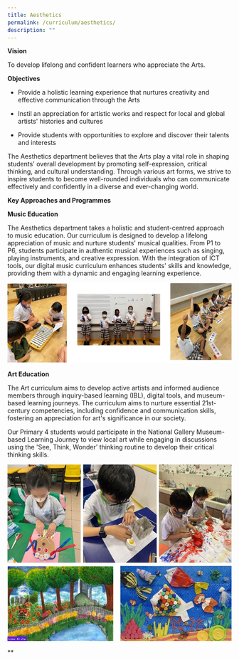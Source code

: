 ```yaml
---
title: Aesthetics
permalink: /curriculum/aesthetics/
description: ""
---
```

**Vision**

To develop lifelong and confident learners who appreciate the Arts.

**Objectives**

*   Provide a holistic learning experience that nurtures creativity and effective communication through the Arts
    
*   Instil an appreciation for artistic works and respect for local and global artists' histories and cultures
    
*   Provide students with opportunities to explore and discover their talents and interests
    

The Aesthetics department believes that the Arts play a vital role in shaping students' overall development by promoting self-expression, critical thinking, and cultural understanding. Through various art forms, we strive to inspire students to become well-rounded individuals who can communicate effectively and confidently in a diverse and ever-changing world.

**Key Approaches and Programmes**

**Music Education**

The Aesthetics department takes a holistic and student-centred approach to music education. Our curriculum is designed to develop a lifelong appreciation of music and nurture students' musical qualities. From P1 to P6, students participate in authentic musical experiences such as singing, playing instruments, and creative expression. With the integration of ICT tools, our digital music curriculum enhances students' skills and knowledge, providing them with a dynamic and engaging learning experience.

![](/images/Experience/Curriculum/aesthetics-01-v1.jpg)

**Art Education**

The Art curriculum aims to develop active artists and informed audience members through inquiry-based learning (IBL), digital tools, and museum-based learning journeys. The curriculum aims to nurture essential 21st-century competencies, including confidence and communication skills, fostering an appreciation for art's significance in our society.

Our Primary 4 students would participate in the National Gallery Museum-based Learning Journey to view local art while engaging in discussions using the 'See, Think, Wonder' thinking routine to develop their critical thinking skills.

![](/images/Experience/Curriculum/aesthtetics_02_v1.jpg)









**